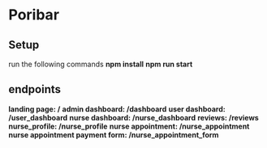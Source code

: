 # Poribar

## Setup
run the following commands
**npm install**
**npm run start**


## endpoints
**landing page: /**
**admin dashboard: /dashboard**
**user dashboard: /user_dashboard**
**nurse dashboard: /nurse_dashboard**
**reviews: /reviews**
**nurse_profile: /nurse_profile**
**nurse appointment: /nurse_appointment**
**nurse appointment payment form: /nurse_appointment_form**